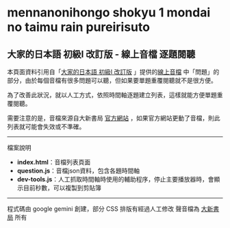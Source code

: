 # mennanonihongo shokyu 1 mondai no taimu rain pureirisuto
## 大家的日本語 初級I 改訂版 - 線上音檔 逐題閱聽

本頁面資料引用自「[大家的日本語 初級I 改訂版](https://www.dahhsin.com.tw/bookIntro.php?lv01_type=minna-text-book&prd_id=A151) 」提供的[線上音檔](https://www.dahhsin.com.tw/bookIntro_vw01.php?vw01_type=voice&prod_serialid=P1603100001f8ee) 中「問題」的部分，由於每個音檔有很多問題可以聽，但如果要單題重覆閱聽就不是很方便。

為了改善此狀況，就以人工方式，依照時間軸逐題建立列表，這樣就能方便單題重覆閱聽。

需要注意的是，音檔來源自大新書局 [官方網站](https://www.dahhsin.com.tw/) ，如果官方網站更動了音檔，則此列表就可能會失效或不準確。

----

檔案說明
- **index.html**：音檔列表頁面
- **question.js**：音檔json資料，包含各題時間軸
- **dev-tools.js**：人工抓取時間軸時使用的輔助程序，停止主要播放器時，會顯示目前秒數，可以複製到剪貼簿

---

程式碼由 google gemini 創建，部分 CSS 排版有經過人工修改
聲音檔為 [大新書局](https://www.dahhsin.com.tw/) 所有
